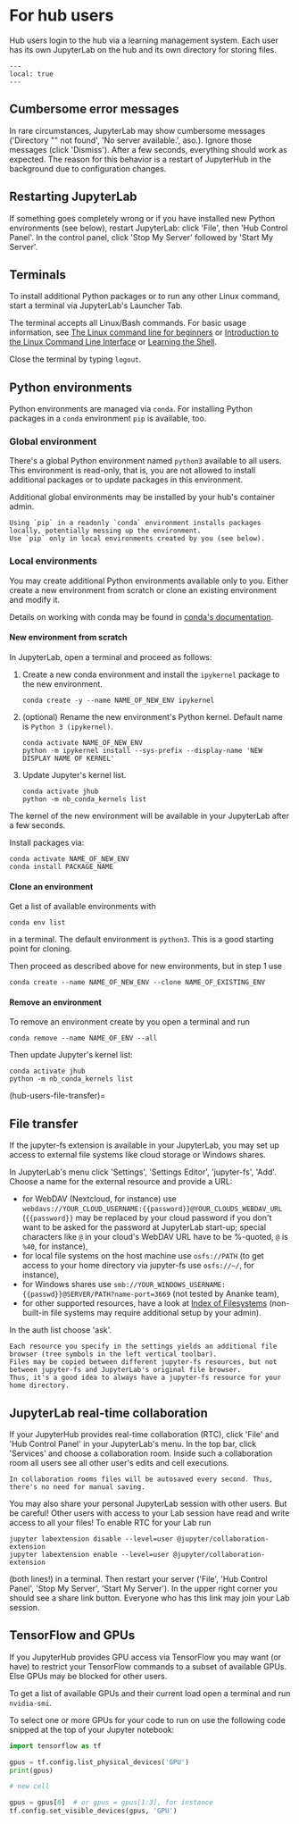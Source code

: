 # For hub users

Hub users login to the hub via a learning management system.
Each user has its own JupyterLab on the hub and its own directory for storing files.

```{contents}
---
local: true
---
```

## Cumbersome error messages

In rare circumstances, JupyterLab may show cumbersome messages ('Directory "" not found', 'No server available.', aso.).
Ignore those messages (click 'Dismiss').
After a few seconds, everything should work as expected.
The reason for this behavior is a restart of JupyterHub in the background due to configuration changes.

## Restarting JupyterLab

If something goes completely wrong or if you have installed new Python environments (see below), restart JupyterLab: click 'File', then 'Hub Control Panel'.
In the control panel, click 'Stop My Server' followed by 'Start My Server'.

## Terminals

To install additional Python packages or to run any other Linux command, start a terminal via JupyterLab's Launcher Tab.

The terminal accepts all Linux/Bash commands.
For basic usage information, see [The Linux command line for beginners](https://ubuntu.com/tutorials/command-line-for-beginners) or [Introduction to the Linux Command Line Interface](https://www.marquette.edu/high-performance-computing/linux-intro.php) or [Learning the Shell](https://linuxcommand.org/lc3_learning_the_shell.php).

Close the terminal by typing `logout`.

## Python environments

Python environments are managed via `conda`.
For installing Python packages in a `conda` environment `pip` is available, too.

### Global environment

There's a global Python environment named `python3` available to all users.
This environment is read-only, that is, you are not allowed to install additional packages or to update packages in this environment.

Additional global environments may be installed by your hub's container admin.

```{warning}
Using `pip` in a readonly `conda` environment installs packages locally, potentially messing up the environment.
Use `pip` only in local environments created by you (see below).
```

### Local environments

You may create additional Python environments available only to you.
Either create a new environment from scratch or clone an existing environment and modify it.

Details on working with conda may be found in [conda's documentation](https://conda.io/projects/conda/en/latest/user-guide/tasks/manage-environments.html).

#### New environment from scratch

In JupyterLab, open a terminal and proceed as follows:
1. Create a new conda environment and install the `ipykernel` package to the new environment.
   ```
   conda create -y --name NAME_OF_NEW_ENV ipykernel
   ```
2. (optional) Rename the new environment's Python kernel. Default name is `Python 3 (ipykernel)`.
   ```
   conda activate NAME_OF_NEW_ENV
   python -m ipykernel install --sys-prefix --display-name 'NEW DISPLAY NAME OF KERNEL'
   ```
3. Update Jupyter's kernel list.
   ```
   conda activate jhub
   python -m nb_conda_kernels list
   ```

The kernel of the new environment will be available in your JupyterLab after a few seconds.

Install packages via:
```
conda activate NAME_OF_NEW_ENV
conda install PACKAGE_NAME
```

#### Clone an environment

Get a list of available environments with
```
conda env list
```
in a terminal. The default environment is `python3`. This is a good starting point for cloning.

Then proceed as described above for new environments, but in step 1 use
```
conda create --name NAME_OF_NEW_ENV --clone NAME_OF_EXISTING_ENV
```

#### Remove an environment

To remove an environment create by you open a terminal and run
```
conda remove --name NAME_OF_ENV --all
```
Then update Jupyter's kernel list:
```
conda activate jhub
python -m nb_conda_kernels list
```

(hub-users-file-transfer)=
## File transfer

If the jupyter-fs extension is available in your JupyterLab, you may set up access to external file systems like cloud storage or Windows shares.

In JupyterLab's menu click 'Settings', 'Settings Editor', 'jupyter-fs', 'Add'.
Choose a name for the external resource and provide a URL:
* for WebDAV (Nextcloud, for instance) use `webdavs://YOUR_CLOUD_USERNAME:{{password}}@YOUR_CLOUDS_WEBDAV_URL` (`{{password}}` may be replaced by your cloud password if you don't want to be asked for the password at JupyterLab start-up; special characters like `@` in your cloud's WebDAV URL have to be %-quoted, `@` is `%40`, for instance),
* for local file systems on the host machine use `osfs://PATH` (to get access to your home directory via jupyter-fs use `osfs://~/`, for instance),
* for Windows shares use `smb://YOUR_WINDOWS_USERNAME:{{passwd}}@SERVER/PATH?name-port=3669` (not tested by Ananke team),
* for other supported resources, have a look at [Index of Filesystems](https://www.pyfilesystem.org/page/index-of-filesystems/) (non-built-in file systems may require additional setup by your admin).

In the auth list choose 'ask'.

```{note}
Each resource you specify in the settings yields an additional file browser (tree symbols in the left vertical toolbar).
Files may be copied between different jupyter-fs resources, but not between jupyter-fs and JupyterLab's original file browser.
Thus, it's a good idea to always have a jupyter-fs resource for your home directory.
```

## JupyterLab real-time collaboration

If your JupyterHub provides real-time collaboration (RTC), click 'File' and 'Hub Control Panel' in your JupyterLab's menu.
In the top bar, click 'Services' and choose a collaboration room.
Inside such a collaboration room all users see all other user's edits and cell executions.

```{note}
In collaboration rooms files will be autosaved every second. Thus, there's no need for manual saving.
```

You may also share your personal JupyterLab session with other users. But be careful! Other users with access to your Lab session have read and write access to all your files! To enable RTC for your Lab run
```
jupyter labextension disable --level=user @jupyter/collaboration-extension
jupyter labextension enable --level=user @jupyter/collaboration-extension
```
(both lines!) in a terminal. Then restart your server ('File', 'Hub Control Panel', 'Stop My Server', 'Start My Server').
In the upper right corner you should see a share link button. Everyone who has this link may join your Lab session.

## TensorFlow and GPUs

If you JupyterHub provides GPU access via TensorFlow you may want (or have) to restrict your TensorFlow commands to a subset of available GPUs. Else GPUs may be blocked for other users.

To get a list of available GPUs and their current load open a terminal and run `nvidia-smi`.

To select one or more GPUs for your code to run on use the following code snipped at the top of your Jupyter notebook:
```python
import tensorflow as tf

gpus = tf.config.list_physical_devices('GPU')
print(gpus)

# new cell

gpus = gpus[0]  # or gpus = gpus[1:3], for instance
tf.config.set_visible_devices(gpus, 'GPU')
```
